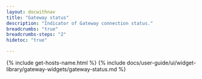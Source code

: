 ```yaml
---
layout: docwithnav
title: "Gateway status"
description: "Indicator of Gateway connection status."
breadcrumbs: "true"
breadcrumbs-steps: "2"
hidetoc: "true"

---
```

{% include get-hosts-name.html %}
{% include docs/user-guide/ui/widget-library/gateway-widgets/gateway-status.md %}
